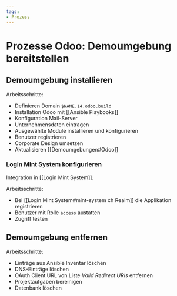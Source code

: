 ```yaml
---
tags:
- Prozess
---
```

# Prozesse Odoo: Demoumgebung bereitstellen

## Demoumgebung installieren

Arbeitsschritte:
* Definieren Domain  `$NAME.14.odoo.build`
* Installation Odoo mit [[Ansible Playbooks]]
* Konfiguration Mail-Server
* Unternehmensdaten eintragen
* Ausgewählte Module installieren und konfigurieren
* Benutzer registrieren
* Corporate Design umsetzen
* Aktualisieren [[Demoumgebungen#Odoo]]

### Login Mint System konfigurieren

Integration in [[Login Mint System]].

Arbeitsschritte:
* Bei [[Login Mint System#mint-system ch Realm]] die Applikation registrieren
* Benutzer mit Rolle `access` austatten
* Zugriff testen

## Demoumgebung entfernen

Arbeitsschritte:
* Einträge aus Ansible Inventar löschen
* DNS-Einträge löschen
* OAuth Client URL von Liste *Valid Redirect URIs* entfernen
* Projektaufgaben bereinigen
* Datenbank löschen
